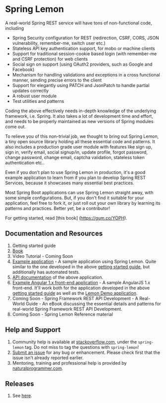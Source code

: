 # Spring Lemon

A real-world Spring REST service will have tons of non-functional code, including

* Spring Security configuration for REST (redirection, CSRF, CORS, JSON vulnerability, remember-me, switch user etc.)
* Stateless API key authentication support, for mobo or machine clients
* Support for traditional session-cookie based login (with remember-me and CSRF protection) for web clients
* Social sign on support (using OAuth2 providers, such as Google and Facebook)
* Mechanism for handling validations and exceptions in a cross functional manner, sending precise errors to the client
* Support for elegantly using PATCH and JsonPatch to handle partial updates correctly
* A robust user module
* Test utilities and patterns

Coding the above effectively needs in-depth knowledge of the underlying framework, i.e. Spring. It also takes a lot of development time and effort, and needs to be properly maintained as new versions of Spring modules come out.

To relieve you of this non-trivial job, we thought to bring out Spring Lemon, a tiny open source library holding all these essential code and patterns. It also includes a production grade user module with features like sign up, sign in, verify email, social signup/in, update profile, forgot password, change password, change email, captcha validation, stateless token authentication etc..

Even if you don't plan to use Spring Lemon in production, it's a good example application to learn from if you plan to develop Spring REST Services, because it showcases many essential best practices.

Most Spring Boot applications can use Spring Lemon straight away, with some simple configurations. But, if you don't find it suitable for your application, feel free to fork it, or just roll out your own library by learning its patterns and practices. Better yet, be a contributor!

For getting started, read [this book] (https://gum.co/YOPH).

## Documentation and Resources

1. Getting started guide
  1. [Book](https://gum.co/YOPH)
  1. Video Tutorial - Coming Soon
1. [Example application](https://github.com/naturalprogrammer/lemon-demo) - A sample application using Spring Lemon. Quite similar to the one developed in the above [getting started guide](https://gum.co/YOPH), but additionally has automated tests.
1. [API documentation](http://www.naturalprogrammer.com/spring-lemon-apidoc) of the above application.
1. [Example Angular 1.x front-end application](https://github.com/naturalprogrammer/lemon-demo-angular1) - A sample AngularJS 1.x front-end. It'll work both for the application developed in the above [getting started guide](https://gum.co/YOPH) as well as the [Lemon Demo application](https://github.com/naturalprogrammer/lemon-demo). 
1. Coming Soon - Spring Framework REST API Development - A Real-World Guide - An eBook discussing the essential details and patterns for real-world Spring Framework REST API Development.
1. Coming Soon - Spring Lemon Reference material

## Help and Support
1. Community help is available at [stackoverflow.com](http://stackoverflow.com/questions/tagged/spring-lemon), under the `spring-lemon` tag. Do not miss to tag the questions with `spring-lemon`!
1. [Submit an issue](https://github.com/naturalprogrammer/spring-lemon/issues) for any bug or enhancement. Please check first that the issue isn't already reported earlier.
1. Mentoring, training and professional help is provided by [naturalprogrammer.com](http://www.naturalprogrammer.com/consulting/).

## Releases

1. See [here](https://github.com/naturalprogrammer/spring-lemon/releases).
